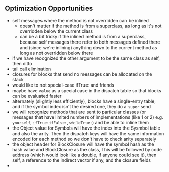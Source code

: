 ## Optimization Opportunities

- self messages where the method is not overridden can be inlined
	- doesn't matter if the method is from a superclass, as long as it's not overridden below the current class
	- can be a bit tricky if the inlined method is from a superclass, because self messages there refer to both messages defined there and (since we're inlining) anything down to the current method as long as not overridden below there
- if we have recognized the other argument to be the same class as self, then ditto
- tail call elimination
- closures for blocks that send no messages can be allocated on the stack
- would like to not special-case ifTrue: and friends
- maybe have `value` as a special case in the dispatch table so that blocks can be evaluated faster
- alternately (slightly less efficiently), blocks have a single-entry table, and if the symbol index isn't the desired one, they do a `super` send
- we will recognize methods that are sent to particular classes (or messages that have limited numbers of implementations (like 1 or 2) e.g. `yourself`, `ifTrue:ifFalse:`, `whileTrue:`) and be able to inline them
- the Object value for Symbols will have the index into the Sysmbol table and also the arity. Then the dispatch keys will have the same information encoded for each method so we don't have to check arity separately
- the object header for BlockClosure will have the symbol hash as the hash value and BlockClosure as the class, This will be followed by code address (which would look like a double, if anyone could see it), then self, a reference to the indirect vector if any, and the closure fields
- 